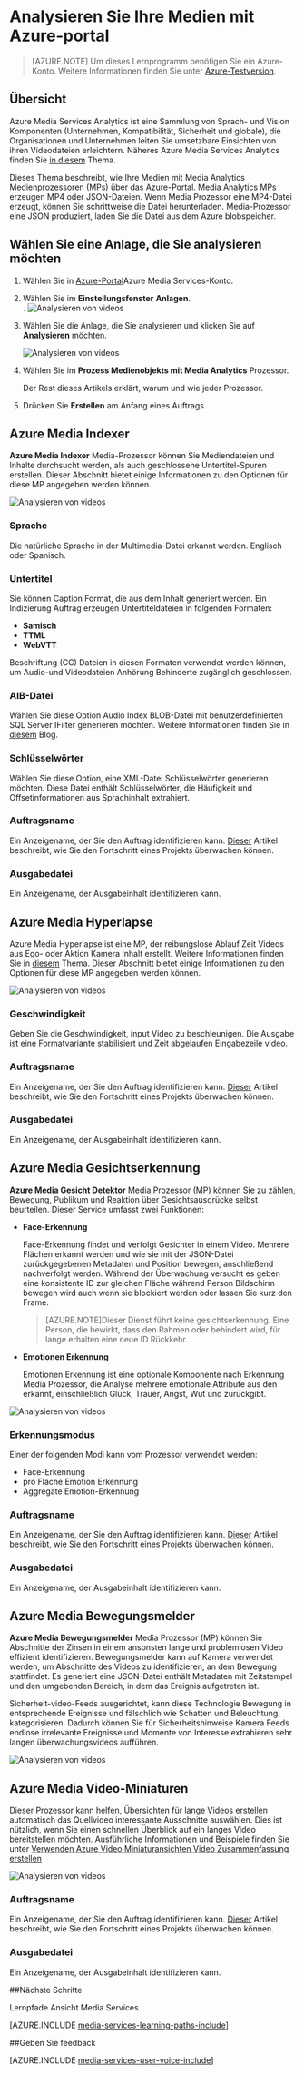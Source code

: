 <properties
    pageTitle="Analysieren Sie Ihre Medien mit Azure-Portal | Microsoft Azure"
    description="Dieses Thema beschreibt, wie Ihre Medien mit Media Analytics Medienprozessoren (MPs) über das Azure-Portal."
    services="media-services"
    documentationCenter=""
    authors="Juliako"
    manager="erikre"
    editor=""/>

<tags
    ms.service="media-services"
    ms.workload="media"
    ms.tgt_pltfrm="na"
    ms.devlang="na"
    ms.topic="article"
    ms.date="10/24/2016"
    ms.author="juliako"/>


# <a name="analyze-your-media-using-the-azure-portal"></a>Analysieren Sie Ihre Medien mit Azure-portal

> [AZURE.NOTE] Um dieses Lernprogramm benötigen Sie ein Azure-Konto. Weitere Informationen finden Sie unter [Azure-Testversion](https://azure.microsoft.com/pricing/free-trial/). 

## <a name="overview"></a>Übersicht

Azure Media Services Analytics ist eine Sammlung von Sprach- und Vision Komponenten (Unternehmen, Kompatibilität, Sicherheit und globale), die Organisationen und Unternehmen leiten Sie umsetzbare Einsichten von ihren Videodateien erleichtern. Näheres Azure Media Services Analytics finden Sie [in diesem](media-services-analytics-overview.md) Thema. 

Dieses Thema beschreibt, wie Ihre Medien mit Media Analytics Medienprozessoren (MPs) über das Azure-Portal. Media Analytics MPs erzeugen MP4 oder JSON-Dateien. Wenn Media Prozessor eine MP4-Datei erzeugt, können Sie schrittweise die Datei herunterladen. Media-Prozessor eine JSON produziert, laden Sie die Datei aus dem Azure blobspeicher. 

## <a name="choose-an-asset-that-you-want-to-analyze"></a>Wählen Sie eine Anlage, die Sie analysieren möchten 
 
1. Wählen Sie in [Azure-Portal](https://portal.azure.com/)Azure Media Services-Konto.
2. Wählen Sie im **Einstellungsfenster** **Anlagen**.  
.
    ![Analysieren von videos](./media/media-services-portal-analyze/media-services-portal-analyze001.png)

2. Wählen Sie die Anlage, die Sie analysieren und klicken Sie auf **Analysieren** möchten.
        
    ![Analysieren von videos](./media/media-services-portal-analyze/media-services-portal-analyze002.png)

3. Wählen Sie im **Prozess Medienobjekts mit Media Analytics** Prozessor. 

    Der Rest dieses Artikels erklärt, warum und wie jeder Prozessor. 
   
4. Drücken Sie **Erstellen** am Anfang eines Auftrags.

## <a name="azure-media-indexer"></a>Azure Media Indexer

**Azure Media Indexer** Media-Prozessor können Sie Mediendateien und Inhalte durchsucht werden, als auch geschlossene Untertitel-Spuren erstellen. Dieser Abschnitt bietet einige Informationen zu den Optionen für diese MP angegeben werden können.

![Analysieren von videos](./media/media-services-portal-analyze/media-services-portal-analyze003.png)

### <a name="language"></a>Sprache

Die natürliche Sprache in der Multimedia-Datei erkannt werden. Englisch oder Spanisch. 

### <a name="captions"></a>Untertitel

Sie können Caption Format, die aus dem Inhalt generiert werden. Ein Indizierung Auftrag erzeugen Untertiteldateien in folgenden Formaten:  

- **Samisch**
- **TTML**
- **WebVTT**

Beschriftung (CC) Dateien in diesen Formaten verwendet werden können, um Audio-und Videodateien Anhörung Behinderte zugänglich geschlossen.

### <a name="aib-file"></a>AIB-Datei

Wählen Sie diese Option Audio Index BLOB-Datei mit benutzerdefinierten SQL Server IFilter generieren möchten. Weitere Informationen finden Sie in [diesem](https://azure.microsoft.com/blog/using-aib-files-with-azure-media-indexer-and-sql-server/) Blog.

### <a name="keywords"></a>Schlüsselwörter

Wählen Sie diese Option, eine XML-Datei Schlüsselwörter generieren möchten. Diese Datei enthält Schlüsselwörter, die Häufigkeit und Offsetinformationen aus Sprachinhalt extrahiert.

### <a name="job-name"></a>Auftragsname

Ein Anzeigename, der Sie den Auftrag identifizieren kann. [Dieser](media-services-portal-check-job-progress.md) Artikel beschreibt, wie Sie den Fortschritt eines Projekts überwachen können. 

### <a name="output-file"></a>Ausgabedatei

Ein Anzeigename, der Ausgabeinhalt identifizieren kann. 

## <a name="azure-media-hyperlapse"></a>Azure Media Hyperlapse

Azure Media Hyperlapse ist eine MP, der reibungslose Ablauf Zeit Videos aus Ego- oder Aktion Kamera Inhalt erstellt.  Weitere Informationen finden Sie in [diesem](media-services-hyperlapse-content.md) Thema. Dieser Abschnitt bietet einige Informationen zu den Optionen für diese MP angegeben werden können.

![Analysieren von videos](./media/media-services-portal-analyze/media-services-portal-analyze004.png)

### <a name="speed"></a>Geschwindigkeit 

Geben Sie die Geschwindigkeit, input Video zu beschleunigen. Die Ausgabe ist eine Formatvariante stabilisiert und Zeit abgelaufen Eingabezeile video.

### <a name="job-name"></a>Auftragsname

Ein Anzeigename, der Sie den Auftrag identifizieren kann. [Dieser](media-services-portal-check-job-progress.md) Artikel beschreibt, wie Sie den Fortschritt eines Projekts überwachen können. 

### <a name="output-file"></a>Ausgabedatei

Ein Anzeigename, der Ausgabeinhalt identifizieren kann. 

## <a name="azure-media-face-detector"></a>Azure Media Gesichtserkennung

**Azure Media Gesicht Detektor** Media Prozessor (MP) können Sie zu zählen, Bewegung, Publikum und Reaktion über Gesichtsausdrücke selbst beurteilen. Dieser Service umfasst zwei Funktionen: 

- **Face-Erkennung**

    Face-Erkennung findet und verfolgt Gesichter in einem Video. Mehrere Flächen erkannt werden und wie sie mit der JSON-Datei zurückgegebenen Metadaten und Position bewegen, anschließend nachverfolgt werden. Während der Überwachung versucht es geben eine konsistente ID zur gleichen Fläche während Person Bildschirm bewegen wird auch wenn sie blockiert werden oder lassen Sie kurz den Frame.

    >[AZURE.NOTE]Dieser Dienst führt keine gesichtserkennung. Eine Person, die bewirkt, dass den Rahmen oder behindert wird, für lange erhalten eine neue ID Rückkehr.

- **Emotionen Erkennung**
    
    Emotionen Erkennung ist eine optionale Komponente nach Erkennung Media Prozessor, die Analyse mehrere emotionale Attribute aus den erkannt, einschließlich Glück, Trauer, Angst, Wut und zurückgibt. 

![Analysieren von videos](./media/media-services-portal-analyze/media-services-portal-analyze005.png)

### <a name="detection-mode"></a>Erkennungsmodus

Einer der folgenden Modi kann vom Prozessor verwendet werden:

- Face-Erkennung
- pro Fläche Emotion Erkennung
- Aggregate Emotion-Erkennung

### <a name="job-name"></a>Auftragsname

Ein Anzeigename, der Sie den Auftrag identifizieren kann. [Dieser](media-services-portal-check-job-progress.md) Artikel beschreibt, wie Sie den Fortschritt eines Projekts überwachen können. 

### <a name="output-file"></a>Ausgabedatei

Ein Anzeigename, der Ausgabeinhalt identifizieren kann. 

## <a name="azure-media-motion-detector"></a>Azure Media Bewegungsmelder

**Azure Media Bewegungsmelder** Media Prozessor (MP) können Sie Abschnitte der Zinsen in einem ansonsten lange und problemlosen Video effizient identifizieren. Bewegungsmelder kann auf Kamera verwendet werden, um Abschnitte des Videos zu identifizieren, an dem Bewegung stattfindet. Es generiert eine JSON-Datei enthält Metadaten mit Zeitstempel und den umgebenden Bereich, in dem das Ereignis aufgetreten ist.

Sicherheit-video-Feeds ausgerichtet, kann diese Technologie Bewegung in entsprechende Ereignisse und fälschlich wie Schatten und Beleuchtung kategorisieren. Dadurch können Sie für Sicherheitshinweise Kamera Feeds endlose irrelevante Ereignisse und Momente von Interesse extrahieren sehr langen überwachungsvideos aufführen.

![Analysieren von videos](./media/media-services-portal-analyze/media-services-portal-analyze006.png)

## <a name="azure-media-video-thumbnails"></a>Azure Media Video-Miniaturen

Dieser Prozessor kann helfen, Übersichten für lange Videos erstellen automatisch das Quellvideo interessante Ausschnitte auswählen. Dies ist nützlich, wenn Sie einen schnellen Überblick auf ein langes Video bereitstellen möchten. Ausführliche Informationen und Beispiele finden Sie unter [Verwenden Azure Video Miniaturansichten Video Zusammenfassung erstellen](media-services-video-summarization.md)

![Analysieren von videos](./media/media-services-portal-analyze/media-services-portal-analyze008.png)

### <a name="job-name"></a>Auftragsname

Ein Anzeigename, der Sie den Auftrag identifizieren kann. [Dieser](media-services-portal-check-job-progress.md) Artikel beschreibt, wie Sie den Fortschritt eines Projekts überwachen können. 

### <a name="output-file"></a>Ausgabedatei

Ein Anzeigename, der Ausgabeinhalt identifizieren kann. 


##<a name="next-steps"></a>Nächste Schritte

Lernpfade Ansicht Media Services.

[AZURE.INCLUDE [media-services-learning-paths-include](../../includes/media-services-learning-paths-include.md)]

##<a name="provide-feedback"></a>Geben Sie feedback

[AZURE.INCLUDE [media-services-user-voice-include](../../includes/media-services-user-voice-include.md)]


